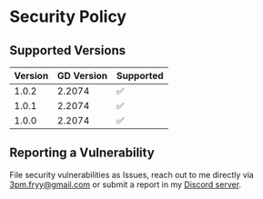 # Security Policy

## Supported Versions
| Version | GD Version | Supported          |
| ------- | ---------- | ------------------ |
| 1.0.2   | 2.2074     | :white_check_mark: |
| 1.0.1   | 2.2074     | :white_check_mark: |
| 1.0.0   | 2.2074     | :white_check_mark: |

## Reporting a Vulnerability

File security vulnerabilities as Issues, reach out to me directly via 3pm.fryy@gmail.com or submit a report in my [Discord server](https://discord.com/invite/4vqtjfdhTk).
